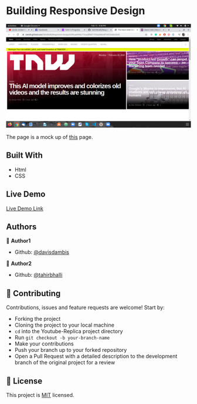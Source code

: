 # Building Responsive Design

![screenshot](./screenshot.png)

The page is a mock up of [this](https://thenextweb.com/) page.  

## Built With

- Html
- CSS

## Live Demo

[Live Demo Link](https://rawcdn.githack.com/Tahirbhalli/Responsive-Design/589bf6027defb8124a5e05ef1072bb71c4dd5269/index.html)


## Authors

👤 **Author1**

- Github: [@davisdambis](https://github.com/davisdambis)


👤 **Author2**

- Github: [@tahirbhalli](https://github.com/tahirbhalli/)

## 🤝 Contributing

Contributions, issues and feature requests are welcome! Start by:
* Forking the project
* Cloning the project to your local machine
* `cd` into the Youtube-Replica project directory
* Run `git checkout -b your-branch-name`
* Make your contributions
* Push your branch up to your forked repository
* Open a Pull Request with a detailed description to the development branch of the original project for a review

## 📝 License

This project is [MIT](https://opensource.org/licenses/MIT) licensed.
